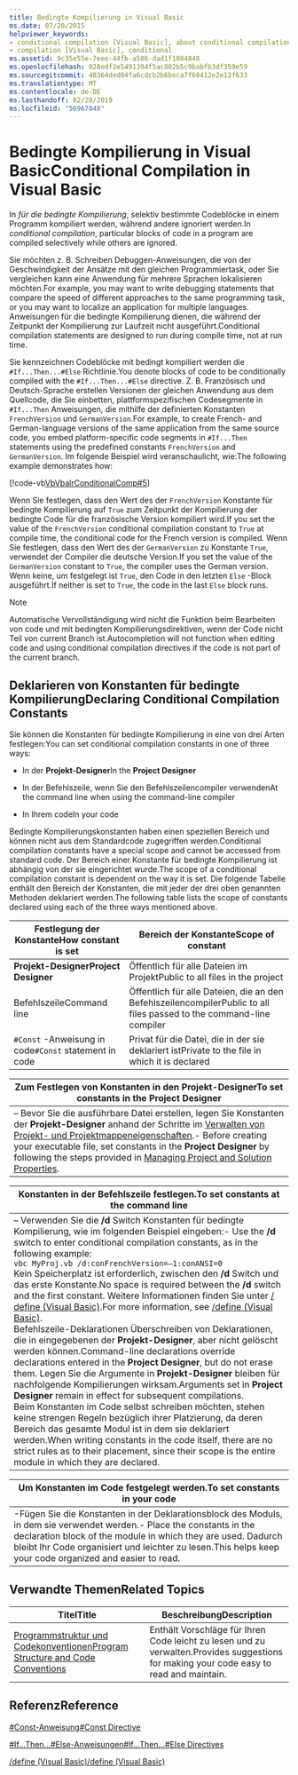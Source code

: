 ```yaml
---
title: Bedingte Kompilierung in Visual Basic
ms.date: 07/20/2015
helpviewer_keywords:
- conditional compilation [Visual Basic], about conditional compilation
- compilation [Visual Basic], conditional
ms.assetid: 9c35e55e-7eee-44fb-a586-dad1f1884848
ms.openlocfilehash: 828edf2e5491394f5ac802b5c9babfb3df359e59
ms.sourcegitcommit: 40364ded04fa6cdcb2b6beca7f68412e2e12f633
ms.translationtype: MT
ms.contentlocale: de-DE
ms.lasthandoff: 02/28/2019
ms.locfileid: "56967848"
---
```

# <a name="conditional-compilation-in-visual-basic"></a><span data-ttu-id="6b25c-102">Bedingte Kompilierung in Visual Basic</span><span class="sxs-lookup"><span data-stu-id="6b25c-102">Conditional Compilation in Visual Basic</span></span>
<span data-ttu-id="6b25c-103">In *für die bedingte Kompilierung*, selektiv bestimmte Codeblöcke in einem Programm kompiliert werden, während andere ignoriert werden.</span><span class="sxs-lookup"><span data-stu-id="6b25c-103">In *conditional compilation*, particular blocks of code in a program are compiled selectively while others are ignored.</span></span>  
  
 <span data-ttu-id="6b25c-104">Sie möchten z. B. Schreiben Debuggen-Anweisungen, die von der Geschwindigkeit der Ansätze mit den gleichen Programmiertask, oder Sie vergleichen kann eine Anwendung für mehrere Sprachen lokalisieren möchten.</span><span class="sxs-lookup"><span data-stu-id="6b25c-104">For example, you may want to write debugging statements that compare the speed of different approaches to the same programming task, or you may want to localize an application for multiple languages.</span></span> <span data-ttu-id="6b25c-105">Anweisungen für die bedingte Kompilierung dienen, die während der Zeitpunkt der Kompilierung zur Laufzeit nicht ausgeführt.</span><span class="sxs-lookup"><span data-stu-id="6b25c-105">Conditional compilation statements are designed to run during compile time, not at run time.</span></span>  
  
 <span data-ttu-id="6b25c-106">Sie kennzeichnen Codeblöcke mit bedingt kompiliert werden die `#If...Then...#Else` Richtlinie.</span><span class="sxs-lookup"><span data-stu-id="6b25c-106">You denote blocks of code to be conditionally compiled with the `#If...Then...#Else` directive.</span></span> <span data-ttu-id="6b25c-107">Z. B. Französisch und Deutsch-Sprache erstellen Versionen der gleichen Anwendung aus dem Quellcode, die Sie einbetten, plattformspezifischen Codesegmente in `#If...Then` Anweisungen, die mithilfe der definierten Konstanten `FrenchVersion` und `GermanVersion`.</span><span class="sxs-lookup"><span data-stu-id="6b25c-107">For example, to create French- and German-language versions of the same application from the same source code, you embed platform-specific code segments in `#If...Then` statements using the predefined constants `FrenchVersion` and `GermanVersion`.</span></span> <span data-ttu-id="6b25c-108">Im folgende Beispiel wird veranschaulicht, wie:</span><span class="sxs-lookup"><span data-stu-id="6b25c-108">The following example demonstrates how:</span></span>  
  
 [!code-vb[VbVbalrConditionalComp#5](~/samples/snippets/visualbasic/VS_Snippets_VBCSharp/VbVbalrConditionalComp/VB/Class1.vb#5)]  
  
 <span data-ttu-id="6b25c-109">Wenn Sie festlegen, dass den Wert des der `FrenchVersion` Konstante für bedingte Kompilierung auf `True` zum Zeitpunkt der Kompilierung der bedingte Code für die französische Version kompiliert wird.</span><span class="sxs-lookup"><span data-stu-id="6b25c-109">If you set the value of the `FrenchVersion` conditional compilation constant to `True` at compile time, the conditional code for the French version is compiled.</span></span> <span data-ttu-id="6b25c-110">Wenn Sie festlegen, dass den Wert des der `GermanVersion` zu Konstante `True`, verwendet der Compiler die deutsche Version.</span><span class="sxs-lookup"><span data-stu-id="6b25c-110">If you set the value of the `GermanVersion` constant to `True`, the compiler uses the German version.</span></span> <span data-ttu-id="6b25c-111">Wenn keine, um festgelegt ist `True`, den Code in den letzten `Else` -Block ausgeführt.</span><span class="sxs-lookup"><span data-stu-id="6b25c-111">If neither is set to `True`, the code in the last `Else` block runs.</span></span>  
  
> [!NOTE]
>  <span data-ttu-id="6b25c-112">Automatische Vervollständigung wird nicht die Funktion beim Bearbeiten von code und mit bedingten Kompilierungsdirektiven, wenn der Code nicht Teil von current Branch ist.</span><span class="sxs-lookup"><span data-stu-id="6b25c-112">Autocompletion will not function when editing code and using conditional compilation directives if the code is not part of the current branch.</span></span>  
  
## <a name="declaring-conditional-compilation-constants"></a><span data-ttu-id="6b25c-113">Deklarieren von Konstanten für bedingte Kompilierung</span><span class="sxs-lookup"><span data-stu-id="6b25c-113">Declaring Conditional Compilation Constants</span></span>  
 <span data-ttu-id="6b25c-114">Sie können die Konstanten für bedingte Kompilierung in eine von drei Arten festlegen:</span><span class="sxs-lookup"><span data-stu-id="6b25c-114">You can set conditional compilation constants in one of three ways:</span></span>  
  
-   <span data-ttu-id="6b25c-115">In der **Projekt-Designer**</span><span class="sxs-lookup"><span data-stu-id="6b25c-115">In the **Project Designer**</span></span>  
  
-   <span data-ttu-id="6b25c-116">In der Befehlszeile, wenn Sie den Befehlszeilencompiler verwenden</span><span class="sxs-lookup"><span data-stu-id="6b25c-116">At the command line when using the command-line compiler</span></span>  
  
-   <span data-ttu-id="6b25c-117">In Ihrem code</span><span class="sxs-lookup"><span data-stu-id="6b25c-117">In your code</span></span>  
  
 <span data-ttu-id="6b25c-118">Bedingte Kompilierungskonstanten haben einen speziellen Bereich und können nicht aus dem Standardcode zugegriffen werden.</span><span class="sxs-lookup"><span data-stu-id="6b25c-118">Conditional compilation constants have a special scope and cannot be accessed from standard code.</span></span> <span data-ttu-id="6b25c-119">Der Bereich einer Konstante für bedingte Kompilierung ist abhängig von der sie eingerichtet wurde.</span><span class="sxs-lookup"><span data-stu-id="6b25c-119">The scope of a conditional compilation constant is dependent on the way it is set.</span></span> <span data-ttu-id="6b25c-120">Die folgende Tabelle enthält den Bereich der Konstanten, die mit jeder der drei oben genannten Methoden deklariert werden.</span><span class="sxs-lookup"><span data-stu-id="6b25c-120">The following table lists the scope of constants declared using each of the three ways mentioned above.</span></span>  
  
|<span data-ttu-id="6b25c-121">Festlegung der Konstante</span><span class="sxs-lookup"><span data-stu-id="6b25c-121">How constant is set</span></span>|<span data-ttu-id="6b25c-122">Bereich der Konstante</span><span class="sxs-lookup"><span data-stu-id="6b25c-122">Scope of constant</span></span>|  
|---|---|  
|<span data-ttu-id="6b25c-123">**Projekt-Designer**</span><span class="sxs-lookup"><span data-stu-id="6b25c-123">**Project Designer**</span></span>|<span data-ttu-id="6b25c-124">Öffentlich für alle Dateien im Projekt</span><span class="sxs-lookup"><span data-stu-id="6b25c-124">Public to all files in the project</span></span>|  
|<span data-ttu-id="6b25c-125">Befehlszeile</span><span class="sxs-lookup"><span data-stu-id="6b25c-125">Command line</span></span>|<span data-ttu-id="6b25c-126">Öffentlich für alle Dateien, die an den Befehlszeilencompiler</span><span class="sxs-lookup"><span data-stu-id="6b25c-126">Public to all files passed to the command-line compiler</span></span>|  
|<span data-ttu-id="6b25c-127">`#Const` -Anweisung in code</span><span class="sxs-lookup"><span data-stu-id="6b25c-127">`#Const` statement in code</span></span>|<span data-ttu-id="6b25c-128">Privat für die Datei, die in der sie deklariert ist</span><span class="sxs-lookup"><span data-stu-id="6b25c-128">Private to the file in which it is declared</span></span>|  
  
|<span data-ttu-id="6b25c-129">Zum Festlegen von Konstanten in den Projekt-Designer</span><span class="sxs-lookup"><span data-stu-id="6b25c-129">To set constants in the Project Designer</span></span>|  
|---|  
|<span data-ttu-id="6b25c-130">– Bevor Sie die ausführbare Datei erstellen, legen Sie Konstanten der **Projekt-Designer** anhand der Schritte im [Verwalten von Projekt- und Projektmappeneigenschaften](/visualstudio/ide/managing-project-and-solution-properties).</span><span class="sxs-lookup"><span data-stu-id="6b25c-130">-   Before creating your executable file, set constants in the **Project Designer** by following the steps provided in [Managing Project and Solution Properties](/visualstudio/ide/managing-project-and-solution-properties).</span></span>|  
  
|<span data-ttu-id="6b25c-131">Konstanten in der Befehlszeile festlegen.</span><span class="sxs-lookup"><span data-stu-id="6b25c-131">To set constants at the command line</span></span>|  
|---|  
|<span data-ttu-id="6b25c-132">– Verwenden Sie die **/d** Switch Konstanten für bedingte Kompilierung, wie im folgenden Beispiel eingeben:</span><span class="sxs-lookup"><span data-stu-id="6b25c-132">-   Use the **/d** switch to enter conditional compilation constants, as in the following example:</span></span><br />     `vbc MyProj.vb /d:conFrenchVersion=–1:conANSI=0`<br />     <span data-ttu-id="6b25c-133">Kein Speicherplatz ist erforderlich, zwischen den **/d** Switch und das erste Konstante.</span><span class="sxs-lookup"><span data-stu-id="6b25c-133">No space is required between the **/d** switch and the first constant.</span></span> <span data-ttu-id="6b25c-134">Weitere Informationen finden Sie unter [/ define (Visual Basic)](../../../visual-basic/reference/command-line-compiler/define.md).</span><span class="sxs-lookup"><span data-stu-id="6b25c-134">For more information, see [/define (Visual Basic)](../../../visual-basic/reference/command-line-compiler/define.md).</span></span><br />     <span data-ttu-id="6b25c-135">Befehlszeile-Deklarationen Überschreiben von Deklarationen, die in eingegebenen der **Projekt-Designer**, aber nicht gelöscht werden können.</span><span class="sxs-lookup"><span data-stu-id="6b25c-135">Command-line declarations override declarations entered in the **Project Designer**, but do not erase them.</span></span> <span data-ttu-id="6b25c-136">Legen Sie die Argumente in **Projekt-Designer** bleiben für nachfolgende Kompilierungen wirksam.</span><span class="sxs-lookup"><span data-stu-id="6b25c-136">Arguments set in **Project Designer** remain in effect for subsequent compilations.</span></span><br />     <span data-ttu-id="6b25c-137">Beim Konstanten im Code selbst schreiben möchten, stehen keine strengen Regeln bezüglich ihrer Platzierung, da deren Bereich das gesamte Modul ist in dem sie deklariert werden.</span><span class="sxs-lookup"><span data-stu-id="6b25c-137">When writing constants in the code itself, there are no strict rules as to their placement, since their scope is the entire module in which they are declared.</span></span>|  
  
|<span data-ttu-id="6b25c-138">Um Konstanten im Code festgelegt werden.</span><span class="sxs-lookup"><span data-stu-id="6b25c-138">To set constants in your code</span></span>|  
|---|  
|<span data-ttu-id="6b25c-139">-Fügen Sie die Konstanten in der Deklarationsblock des Moduls, in dem sie verwendet werden.</span><span class="sxs-lookup"><span data-stu-id="6b25c-139">-   Place the constants in the declaration block of the module in which they are used.</span></span> <span data-ttu-id="6b25c-140">Dadurch bleibt Ihr Code organisiert und leichter zu lesen.</span><span class="sxs-lookup"><span data-stu-id="6b25c-140">This helps keep your code organized and easier to read.</span></span>|  
  
## <a name="related-topics"></a><span data-ttu-id="6b25c-141">Verwandte Themen</span><span class="sxs-lookup"><span data-stu-id="6b25c-141">Related Topics</span></span>  
  
|<span data-ttu-id="6b25c-142">Titel</span><span class="sxs-lookup"><span data-stu-id="6b25c-142">Title</span></span>|<span data-ttu-id="6b25c-143">Beschreibung</span><span class="sxs-lookup"><span data-stu-id="6b25c-143">Description</span></span>|  
|---|---|  
|[<span data-ttu-id="6b25c-144">Programmstruktur und Codekonventionen</span><span class="sxs-lookup"><span data-stu-id="6b25c-144">Program Structure and Code Conventions</span></span>](../../../visual-basic/programming-guide/program-structure/program-structure-and-code-conventions.md)|<span data-ttu-id="6b25c-145">Enthält Vorschläge für Ihren Code leicht zu lesen und zu verwalten.</span><span class="sxs-lookup"><span data-stu-id="6b25c-145">Provides suggestions for making your code easy to read and maintain.</span></span>|  
  
## <a name="reference"></a><span data-ttu-id="6b25c-146">Referenz</span><span class="sxs-lookup"><span data-stu-id="6b25c-146">Reference</span></span>  
 [<span data-ttu-id="6b25c-147">#Const-Anweisung</span><span class="sxs-lookup"><span data-stu-id="6b25c-147">#Const Directive</span></span>](../../../visual-basic/language-reference/directives/const-directive.md)  
  
 [<span data-ttu-id="6b25c-148">#If...Then...#Else-Anweisungen</span><span class="sxs-lookup"><span data-stu-id="6b25c-148">#If...Then...#Else Directives</span></span>](../../../visual-basic/language-reference/directives/if-then-else-directives.md)  
  
 [<span data-ttu-id="6b25c-149">/define (Visual Basic)</span><span class="sxs-lookup"><span data-stu-id="6b25c-149">/define (Visual Basic)</span></span>](../../../visual-basic/reference/command-line-compiler/define.md)

